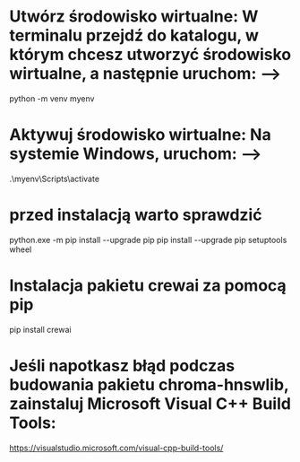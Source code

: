 # Utwórz środowisko wirtualne: W terminalu przejdź do katalogu, w którym chcesz utworzyć środowisko wirtualne, a następnie uruchom: -->

python -m venv myenv

# Aktywuj środowisko wirtualne: Na systemie Windows, uruchom: -->

.\myenv\Scripts\activate

# przed instalacją warto sprawdzić

python.exe -m pip install --upgrade pip
pip install --upgrade pip setuptools wheel

# Instalacja pakietu crewai za pomocą pip

pip install crewai

# Jeśli napotkasz błąd podczas budowania pakietu chroma-hnswlib, zainstaluj Microsoft Visual C++ Build Tools:

https://visualstudio.microsoft.com/visual-cpp-build-tools/
